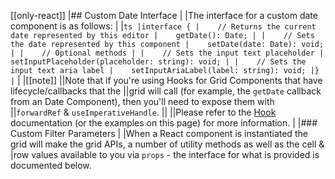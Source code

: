 [[only-react]]
|## Custom Date Interface
|
|The interface for a custom date component is as follows:
|
|```ts
|interface {
|    // Returns the current date represented by this editor
|    getDate(): Date;
|
|    // Sets the date represented by this component
|    setDate(date: Date): void;
|
|    // Optional methods
|
|    // Sets the input text placeholder
|    setInputPlaceholder(placeholder: string): void;
|
|    // Sets the input text aria label
|    setInputAriaLabel(label: string): void;
|}
|```
|
|[[note]]
||Note that if you're using Hooks for Grid Components that have lifecycle/callbacks that the
||grid will call (for example, the `getDate` callback from an Date Component), then you'll need to expose them with
||`forwardRef` & `useImperativeHandle`.
||
||Please refer to the [Hook](/react-hooks/) documentation (or the examples on this page) for more information.
|
|### Custom Filter Parameters
|
|When a React component is instantiated the grid will make the grid APIs, a number of utility methods as well as the cell &
|row values available to you via `props` - the interface for what is provided is documented below.
